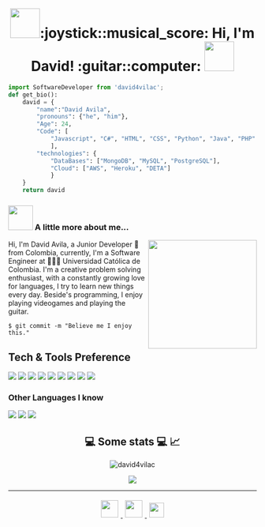 <h1 align="center" ><img src="https://media.giphy.com/media/iVS4wrp1XT3BqUAQjo/giphy.gif" width="60">:joystick::musical_score: Hi, I'm David!  :guitar::computer: <img src="https://media.giphy.com/media/9scDKvkMl1xvoJqXvt/giphy.gif" width="60"></h1> 


```python
import SoftwareDeveloper from 'david4vilac';
def get_bio():
    david = {
        "name":"David Avila",
        "pronouns": {"he", "him"},
        "Age": 24,
        "Code": [
            "Javascript", "C#", "HTML", "CSS", "Python", "Java", "PHP"
            ],
        "technologies": {
            "DataBases": ["MongoDB", "MySQL", "PostgreSQL"],
            "Cloud": ["AWS", "Heroku", "DETA"]
            }
    }
    return david
```


### <img src="https://media.giphy.com/media/UtWB4kipDcZvWluE6a/giphy.gif" width="50"> A little more about me... 
<img align='right' src="https://media.giphy.com/media/ZJh42VKmeQ2yY/giphy.gif" width="220">

  <p> Hi, I'm David Avila, a Junior Developer 🚀 from Colombia, currently, I'm a Software Engineer at 🙍🏽‍♂️ Universidad Católica de Colombia. I'm a creative problem solving enthusiast, with a constantly growing love for languages, I try to learn new things every day. Beside's programming, I enjoy playing videogames and playing the guitar.</p>

`$ git commit -m "Believe me I enjoy this."`

<h2>Tech & Tools Preference</h2>

<img src = "https://img.shields.io/badge/-HTML5-E34F26?style=flat&logo=html5&logoColor=white"> <img src = "https://img.shields.io/badge/-CSS3-1572B6?style=flat&logo=css3&logoColor=white"> <img src="https://img.shields.io/badge/-MongoDB-4DB33D?style=flat&logo=mongodb&logoColor=FFFFFF"> <img src="https://img.shields.io/badge/-MySQL-F29111?style=flat&logo=mysql&logoColor=FFFFFF"> <img src="https://img.shields.io/badge/-Node.js-3C873A?style=flat&logo=Node.js&logoColor=white"> <img src="http://img.shields.io/badge/-Git-F1502F?style=flat&logo=git&logoColor=FFFFFF">
<img src="http://img.shields.io/badge/-Github-000000?style=flat&logo=github&logoColor=FFFFFF"> <img src="http://img.shields.io/badge/-VS%20Code-007ACC?style=flat&logo=visual%20studio%20code&logoColor=white"> <img src="http://img.shields.io/badge/-Heroku-430098?style=flat&logo=heroku&logoColor=white">

### Other Languages I know
<img src="http://img.shields.io/badge/-Java-F89820?style=flat&logo=java&logoColor=white"> <img src="https://img.shields.io/badge/-C%20&%20C++-659ad2?style=flat&logo=c%2B%2B&logoColor=ffffff"> <img src="https://img.shields.io/badge/-Python-black?style=flat&logo=python&logoColor=white"> 

<h2 align="center"> 💻 Some stats 💻 📈 </h2>
<p align="center"><img src="https://github-readme-stats.vercel.app/api/top-langs/?username=david4vilac&langs_count=10&theme=tokyonight&layout=compact" alt="david4vilac"/></p>
<p align="center"> <img src="https://github-readme-stats.vercel.app/api?username=david4vilac&show_icons=true&theme=radical"> </p>


---

<p align="center">

  <a href="https://www.instagram.com/david_avilac/">
    <img src="https://raw.githubusercontent.com/alexnaiman/alexnaiman/master/resources/instagram.webp" height="35px" style="margin: 5px;" />
  </a>
  <a href="https://www.linkedin.com/in/davidavilac/">
    <img src="https://raw.githubusercontent.com/alexnaiman/alexnaiman/master/resources/linkedin.webp" height="35px" style="margin: 5px;" />
  </a>
  <a href="mailto:alvarodavidavila@gmail.com">
    <img src="https://raw.githubusercontent.com/alexnaiman/alexnaiman/master/resources/gmail.png" height="30px" style="margin: 5px;" />
  </a>
</p>
